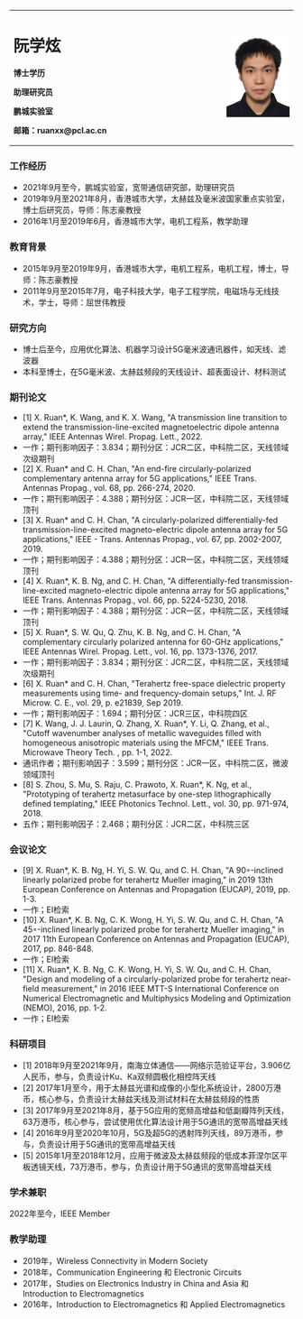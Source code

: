 <table border="0">
  <tr>
    <td width="75%">
      <h1>阮学炫</h1>
      <p><b>博士学历</b></p>
      <p><b>助理研究员</b></p>
      <p><b>鹏城实验室</b></p>
      <p><b>邮箱：ruanxx@pcl.ac.cn</b></p>
    </td>
    <td width="25%">
      <img src="/Head Portrait.png" width="100%">
    </td>
  </tr>
</table>

### 工作经历
- 2021年9月至今，鹏城实验室，宽带通信研究部，助理研究员
- 2019年9月至2021年8月，香港城市大学，太赫兹及毫米波国家重点实验室，博士后研究员，导师：陈志豪教授
- 2016年1月至2019年6月，香港城市大学，电机工程系，教学助理

### 教育背景
- 2015年9月至2019年9月，香港城市大学，电机工程系，电机工程，博士，导师：陈志豪教授
- 2011年9月至2015年7月，电子科技大学，电子工程学院，电磁场与无线技术，学士，导师：屈世伟教授

### 研究方向
- 博士后至今，应用优化算法、机器学习设计5G毫米波通讯器件，如天线、滤波器
- 本科至博士，在5G毫米波、太赫兹频段的天线设计、超表面设计、材料测试

### 期刊论文
- [1] X. Ruan*, K. Wang, and K. X. Wang, "A transmission line transition to extend the transmission-line-excited magnetoelectric dipole antenna array," IEEE Antennas Wirel. Propag. Lett., 2022.
- 一作；期刊影响因子：3.834；期刊分区：JCR二区，中科院二区，天线领域次级期刊
- [2] X. Ruan* and C. H. Chan, "An end-fire circularly-polarized complementary antenna array for 5G applications," IEEE Trans. Antennas Propag., vol. 68, pp. 266-274, 2020.
- 一作；期刊影响因子：4.388；期刊分区：JCR一区，中科院二区，天线领域顶刊
- [3] X. Ruan* and C. H. Chan, "A circularly-polarized differentially-fed transmission-line-excited magneto-electric dipole antenna array for 5G applications," IEEE - Trans. Antennas Propag., vol. 67, pp. 2002-2007, 2019.
- 一作；期刊影响因子：4.388；期刊分区：JCR一区，中科院二区，天线领域顶刊
- [4] X. Ruan*, K. B. Ng, and C. H. Chan, "A differentially-fed transmission-line-excited magneto-electric dipole antenna array for 5G applications," IEEE Trans. Antennas Propag., vol. 66, pp. 5224-5230, 2018.
- 一作；期刊影响因子：4.388；期刊分区：JCR一区，中科院二区，天线领域顶刊
- [5] X. Ruan*, S. W. Qu, Q. Zhu, K. B. Ng, and C. H. Chan, "A complementary circularly polarized antenna for 60-GHz applications," IEEE Antennas Wirel.
Propag. Lett., vol. 16, pp. 1373-1376, 2017.
- 一作；期刊影响因子：3.834；期刊分区：JCR二区，中科院二区，天线领域次级期刊
- [6] X. Ruan* and C. H. Chan, "Terahertz free-space dielectric property measurements using time- and frequency-domain setups," Int. J. RF Microw. C. E., vol. 29, p. e21839, Sep 2019.
- 一作；期刊影响因子：1.694；期刊分区：JCR三区，中科院四区
- [7]  K. Wang, J. J. Laurin, Q. Zhang, X. Ruan*, Y. Li, Q. Zhang, et al., "Cutoff wavenumber analyses of metallic waveguides filled with homogeneous anisotropic
materials using the MFCM," IEEE Trans. Microwave Theory Tech. , pp. 1-1, 2022.
- 通讯作者；期刊影响因子：3.599；期刊分区：JCR一区，中科院二区，微波领域顶刊
- [8] S. Zhou, S. Mu, S. Raju, C. Prawoto, X. Ruan*, K. Ng, et al., "Prototyping of terahertz metasurface by one-step lithographically defined templating," IEEE Photonics Technol. Lett., vol. 30, pp. 971-974, 2018.
- 五作；期刊影响因子：2.468；期刊分区：JCR二区，中科院三区

### 会议论文
- [9] X. Ruan*, K. B. Ng, H. Yi, S. W. Qu, and C. H. Chan, "A 90◦-inclined linearly polarized probe for terahertz Mueller imaging," in 2019 13th European Conference on Antennas and Propagation (EUCAP), 2019, pp. 1-3.
- 一作；EI检索
- [10] X. Ruan*, K. B. Ng, C. K. Wong, H. Yi, S. W. Qu, and C. H. Chan, "A 45◦-inclined linearly polarized probe for terahertz Mueller imaging," in 2017 11th European Conference on Antennas and Propagation (EUCAP), 2017, pp. 846-848.
- 一作；EI检索
- [11] X. Ruan*, K. B. Ng, C. K. Wong, H. Yi, S. W. Qu, and C. H. Chan, "Design and modeling of a circularly-polarized probe for terahertz near-field measurement," in 2016 IEEE MTT-S International Conference on Numerical Electromagnetic and Multiphysics Modeling and Optimization (NEMO), 2016, pp. 1-2.
- 一作；EI检索

### 科研项目
- [1] 2018年9月至2021年9月，南海立体通信——网络示范验证平台，3.906亿人民币，参与，负责设计Ku、Ka双频圆极化相控阵天线
- [2] 2017年1月至今，用于太赫兹光谱和成像的小型化系统设计，2800万港币，核心参与，负责设计太赫兹天线及测试材料在太赫兹频段的性质
- [3] 2017年9月至2021年8月，基于5G应用的宽频高增益和低副瓣阵列天线，63万港币，核心参与，尝试使用优化算法设计用于5G通讯的宽带高增益天线
- [4] 2016年9月至2020年10月，5G及超5G的透射阵列天线，89万港币，参与，负责设计用于5G通讯的宽带高增益天线
- [5] 2015年1月至2018年12月，应用于微波及太赫兹频段的低成本菲涅尔区平板透镜天线，73万港币，参与，负责设计用于5G通讯的宽带高增益天线

### 学术兼职
2022年至今，IEEE Member

### 教学助理
- 2019年，Wireless Connectivity in Modern Society
- 2018年，Communication Engineering 和 Electronic Circuits
- 2017年，Studies on Electronics Industry in China and Asia 和 Introduction to Electromagnetics
- 2016年，Introduction to Electromagnetics 和 Applied Electromagnetics
